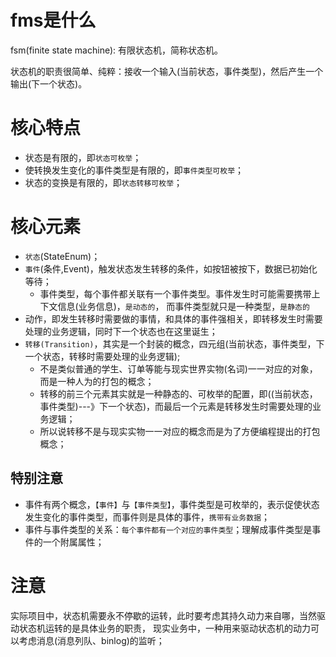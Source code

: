 # fms是什么
fsm(finite state machine): 有限状态机，简称状态机。

状态机的职责很简单、纯粹：接收一个输入(当前状态，事件类型)，然后产生一个输出(下一个状态)。

# 核心特点
* 状态是有限的，即`状态可枚举`；
* 使转换发生变化的事件类型是有限的，即`事件类型可枚举`；
* 状态的变换是有限的，即`状态转移可枚举`；

# 核心元素
* `状态`(StateEnum)；
* `事件`(条件,Event)，触发状态发生转移的条件，如按钮被按下，数据已初始化等待；
    * 事件类型，每个事件都关联有一个事件类型。事件发生时可能需要携带上下文信息(业务信息)，`是动态的`， 而事件类型就只是一种类型，`是静态的`
* 动作，即发生转移时需要做的事情，和具体的事件强相关，即转移发生时需要处理的业务逻辑，同时下一个状态也在这里诞生；
* `转移(Transition)`，其实是一个封装的概念，四元组(当前状态，事件类型，下一个状态，转移时需要处理的业务逻辑);
    * 不是类似普通的学生、订单等能与现实世界实物(名词)一一对应的对象，而是一种人为的打包的概念；
    * 转移的前三个元素其实就是一种静态的、可枚举的配置，即((当前状态， 事件类型)---》下一个状态)，而最后一个元素是转移发生时需要处理的业务逻辑；
    * 所以说转移不是与现实实物一一对应的概念而是为了方便编程提出的打包概念；

## 特别注意
* 事件有两个概念，`【事件】`与`【事件类型】`，事件类型是可枚举的，表示促使状态发生变化的事件类型，而事件则是具体的事件，`携带有业务数据`；
* 事件与事件类型的关系：`每个事件都有一个对应的事件类型`；理解成事件类型是事件的一个附属属性；

# 注意
实际项目中，状态机需要永不停歇的运转，此时要考虑其持久动力来自哪，当然驱动状态机运转的是具体业务的职责，
现实业务中，一种用来驱动状态机的动力可以考虑消息(消息列队、binlog)的监听；










